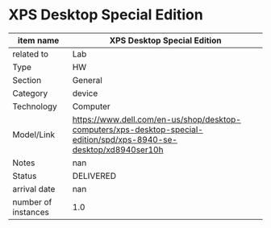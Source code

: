 
# XPS Desktop Special Edition

| item name | XPS Desktop Special Edition |
| -------- | -------- | 
| related to | Lab | 
| Type | HW | 
| Section | General | 
| Category | device |
| Technology | Computer |
| Model/Link | https://www.dell.com/en-us/shop/desktop-computers/xps-desktop-special-edition/spd/xps-8940-se-desktop/xd8940ser10h |
| Notes | nan |
| Status | DELIVERED |
| arrival date | nan |
| number of instances | 1.0 | 
        